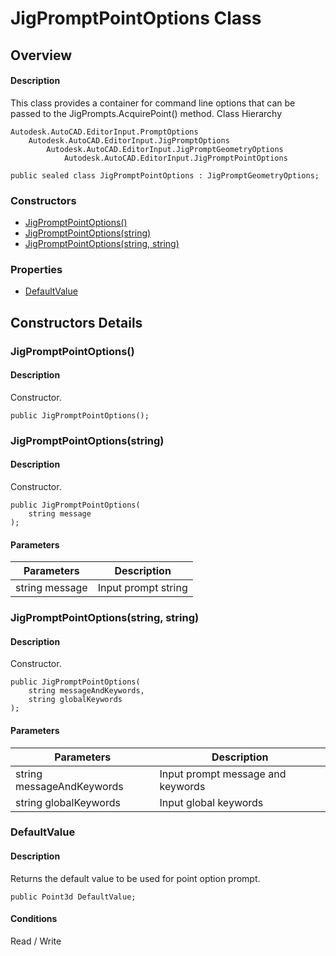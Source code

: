 # JigPromptPointOptions Class

## Overview

#### Description
This class provides a container for command line options that can be passed to the JigPrompts.AcquirePoint() method.
Class Hierarchy
```text
Autodesk.AutoCAD.EditorInput.PromptOptions
    Autodesk.AutoCAD.EditorInput.JigPromptOptions
        Autodesk.AutoCAD.EditorInput.JigPromptGeometryOptions
            Autodesk.AutoCAD.EditorInput.JigPromptPointOptions
```

```text
public sealed class JigPromptPointOptions : JigPromptGeometryOptions;
```

### Constructors

- [JigPromptPointOptions()](#jigpromptpointoptions())
- [JigPromptPointOptions(string)](#jigpromptpointoptions(string))
- [JigPromptPointOptions(string, string)](#jigpromptpointoptions(string,-string))

### Properties

- [DefaultValue](#defaultvalue)


## Constructors Details

### JigPromptPointOptions()

#### Description
Constructor.
```text
public JigPromptPointOptions();
```

### JigPromptPointOptions(string)

#### Description
Constructor.
```text
public JigPromptPointOptions(
    string message
);
```

#### Parameters
| Parameters | Description |
| --- | --- |
| string message | Input prompt string |

### JigPromptPointOptions(string, string)

#### Description
Constructor.
```text
public JigPromptPointOptions(
    string messageAndKeywords, 
    string globalKeywords
);
```

#### Parameters
| Parameters | Description |
| --- | --- |
| string messageAndKeywords | Input prompt message and keywords |
| string globalKeywords | Input global keywords |

### DefaultValue

#### Description
Returns the default value to be used for point option prompt.
```text
public Point3d DefaultValue;
```

#### Conditions
Read / Write